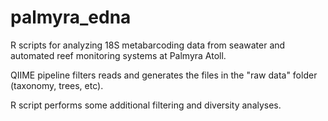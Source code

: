 # palmyra_edna
R scripts for analyzing 18S metabarcoding data from seawater and automated reef monitoring systems at Palmyra Atoll.

QIIME pipeline filters reads and generates the files in the "raw data" folder (taxonomy, trees, etc).

R script performs some additional filtering and diversity analyses.
